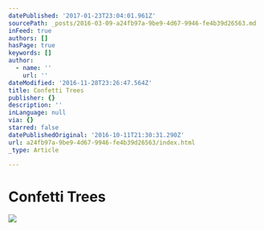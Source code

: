 ```yaml
---
datePublished: '2017-01-23T23:04:01.961Z'
sourcePath: _posts/2016-03-09-a24fb97a-9be9-4d67-9946-fe4b39d26563.md
inFeed: true
authors: []
hasPage: true
keywords: []
author:
  - name: ''
    url: ''
dateModified: '2016-11-28T23:26:47.564Z'
title: Confetti Trees
publisher: {}
description: ''
inLanguage: null
via: {}
starred: false
datePublishedOriginal: '2016-10-11T21:30:31.290Z'
url: a24fb97a-9be9-4d67-9946-fe4b39d26563/index.html
_type: Article

---
```

# Confetti Trees
![](https://s3-us-west-2.amazonaws.com/the-grid-img/p/04da2d0d1402100e0ebf0335312656608b6a747b.png)